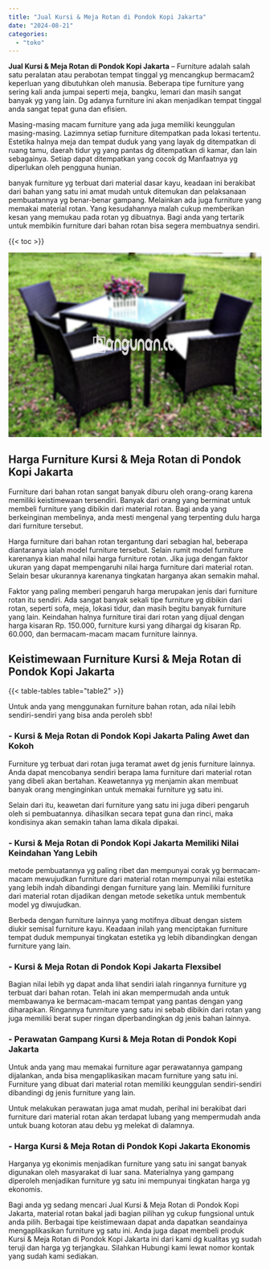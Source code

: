 ```yaml
---
title: "Jual Kursi & Meja Rotan di Pondok Kopi Jakarta"
date: "2024-08-21"
categories: 
  - "toko"
---
```


**Jual Kursi & Meja Rotan di Pondok Kopi Jakarta** – Furniture adalah salah satu peralatan atau perabotan tempat tinggal yg mencangkup bermacam2 keperluan yang dibutuhkan oleh manusia. Beberapa tipe furniture yang sering kali anda jumpai seperti meja, bangku, lemari dan masih sangat banyak yg yang lain. Dg adanya furniture ini akan menjadikan tempat tinggal anda sangat tepat guna dan efisien.

Masing-masing macam furniture yang ada juga memiliki keunggulan masing-masing. Lazimnya setiap furniture ditempatkan pada lokasi tertentu. Estetika halnya meja dan tempat duduk yang yang layak dg ditempatkan di ruang tamu, daerah tidur yg yang pantas dg ditempatkan di kamar, dan lain sebagainya. Setiap dapat ditempatkan yang cocok dg Manfaatnya yg diperlukan oleh pengguna hunian.

banyak furniture yg terbuat dari material dasar kayu, keadaan ini berakibat dari bahan yang satu ini amat mudah untuk ditemukan dan pelaksanaan pembuatannya yg benar-benar gampang. Melainkan ada juga furniture yang memakai material rotan. Yang kesudahannya malah cukup memberikan kesan yang memukau pada rotan yg dibuatnya. Bagi anda yang tertarik untuk membikin furniture dari bahan rotan bisa segera membuatnya sendiri.

{{< toc >}}

![Jual Kursi & Meja Rotan di Pondok Kopi Jakarta](/images/kursi-meja-rotan-murah46.png)

## Harga Furniture Kursi & Meja Rotan di Pondok Kopi Jakarta

Furniture dari bahan rotan sangat banyak diburu oleh orang-orang karena memiliki keistimewaan tersendiri. Banyak dari orang yang berminat untuk membeli furniture yang dibikin dari material rotan. Bagi anda yang berkeinginan membelinya, anda mesti mengenal yang terpenting dulu harga dari furniture tersebut.

Harga furniture dari bahan rotan tergantung dari sebagian hal, beberapa diantaranya ialah model furniture tersebut. Selain rumit model furniture karenanya kian mahal nilai harga furniture rotan. Jika juga dengan faktor ukuran yang dapat mempengaruhi nilai harga furniture dari material rotan. Selain besar ukurannya karenanya tingkatan harganya akan semakin mahal.

Faktor yang paling memberi pengaruh harga merupakan jenis dari furniture rotan itu sendiri. Ada sangat banyak sekali tipe furniture yg dibikin dari rotan, seperti sofa, meja, lokasi tidur, dan masih begitu banyak furniture yang lain. Keindahan halnya furniture tirai dari rotan yang dijual dengan harga kisaran Rp. 150.000, furniture kursi yang dihargai dg kisaran Rp. 60.000, dan bermacam-macam macam furniture lainnya.

## Keistimewaan Furniture Kursi & Meja Rotan di Pondok Kopi Jakarta

{{< table-tables table="table2" >}}

Untuk anda yang menggunakan furniture bahan rotan, ada nilai lebih sendiri-sendiri yang bisa anda peroleh sbb!

### \- Kursi & Meja Rotan di Pondok Kopi Jakarta Paling Awet dan Kokoh

Furniture yg terbuat dari rotan juga teramat awet dg jenis furniture lainnya. Anda dapat mencobanya sendiri berapa lama furniture dari material rotan yang dibeli akan bertahan. Keawetannya yg menjamin akan membuat banyak orang menginginkan untuk memakai furniture yg satu ini.

Selain dari itu, keawetan dari furniture yang satu ini juga diberi pengaruh oleh si pembuatannya. dihasilkan secara tepat guna dan rinci, maka kondisinya akan semakin tahan lama dikala dipakai.

### \- Kursi & Meja Rotan di Pondok Kopi Jakarta Memiliki Nilai Keindahan Yang Lebih

metode pembuatannya yg paling ribet dan mempunyai corak yg bermacam-macam mewujudkan furniture dari material rotan mempunyai nilai estetika yang lebih indah dibandingi dengan furniture yang lain. Memiliki furniture dari material rotan dijadikan dengan metode seketika untuk membentuk model yg diwujudkan.

Berbeda dengan furniture lainnya yang motifnya dibuat dengan sistem diukir semisal furniture kayu. Keadaan inilah yang menciptakan furniture tempat duduk mempunyai tingkatan estetika yg lebih dibandingkan dengan furniture yang lain.

### \- Kursi & Meja Rotan di Pondok Kopi Jakarta Flexsibel

Bagian nilai lebih yg dapat anda lihat sendiri ialah ringannya furniture yg terbuat dari bahan rotan. Telah ini akan mempermudah anda untuk membawanya ke bermacam-macam tempat yang pantas dengan yang diharapkan. Ringannya funrniture yang satu ini sebab dibikin dari rotan yang juga memiliki berat super ringan diperbandingkan dg jenis bahan lainnya.

### \- Perawatan Gampang Kursi & Meja Rotan di Pondok Kopi Jakarta

Untuk anda yang mau memakai furniture agar perawatannya gampang dijalankan, anda bisa mengaplikasikan macam furniture yang satu ini. Furniture yang dibuat dari material rotan memiliki keunggulan sendiri-sendiri dibandingi dg jenis furniture yang lain.

Untuk melakukan perawatan juga amat mudah, perihal ini berakibat dari furniture dari material rotan akan terdapat lubang yang mempermudah anda untuk buang kotoran atau debu yg melekat di dalamnya.

### \- Harga Kursi & Meja Rotan di Pondok Kopi Jakarta Ekonomis

Harganya yg ekonimis menjadikan furniture yang satu ini sangat banyak digunakan oleh masyarakat di luar sana. Materialnya yang gampang diperoleh menjadikan furniture yg satu ini mempunyai tingkatan harga yg ekonomis.

Bagi anda yg sedang mencari Jual Kursi & Meja Rotan di Pondok Kopi Jakarta, material rotan bakal jadi bagian pilihan yg cukup fungsional untuk anda pilih. Berbagai tipe keistimewaan dapat anda dapatkan seandainya mengaplikasikan furniture yg satu ini. Anda juga dapat membeli produk Kursi & Meja Rotan di Pondok Kopi Jakarta ini dari kami dg kualitas yg sudah teruji dan harga yg terjangkau. Silahkan Hubungi kami lewat nomor kontak yang sudah kami sediakan.
